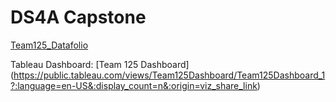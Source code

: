 # DS4A Capstone

[Team125_Datafolio](https://github.com/lmm2020/DS4A-CapstoneProject/files/9060691/Team125_Datafolio.pdf)

Tableau Dashboard: [Team 125 Dashboard] (https://public.tableau.com/views/Team125Dashboard/Team125Dashboard_1?:language=en-US&:display_count=n&:origin=viz_share_link)

